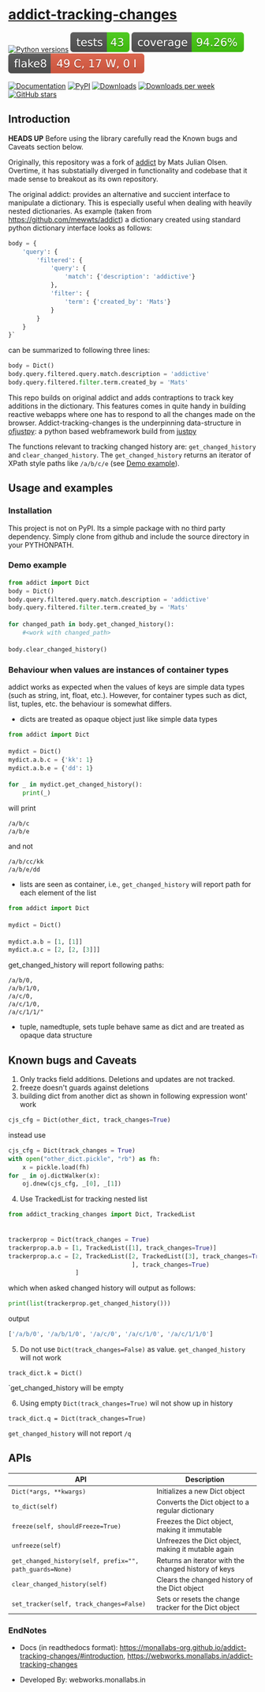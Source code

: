 # [addict-tracking-changes](https://github.com/Monallabs-org/addict-tracking-changes)


[![Python versions](https://img.shields.io/badge/Python-3.11-green)](https://pypi.python.org/pypi/addict-tracking-changes)
[![Tests Status](https://github.com/ofjustpy/addict-tracking-changes/blob/main/badge_tests.svg)](https://github.com/ofjustpy/addict-tracking-changes/actions)
[![Coverage Status](https://github.com/ofjustpy/addict-tracking-changes/blob/main/badge_coverage.svg)](https://github.com/ofjustpy/addict-tracking-changes/actions)
[![Flake8 Status](https://github.com/ofjustpy/addict-tracking-changes/blob/main/badge_flake8.svg)](https://github.com/ofjustpy/addict-tracking-changes/actions)

[![Documentation](https://img.shields.io/badge/doc-latest-blue.svg)](https://ofjustpy.github.io/addict-tracking-changes/)
[![PyPI](https://img.shields.io/pypi/v/addict-tracking-changes.svg)](https://pypi.python.org/pypi/addict-tracking-changes)
[![Downloads](https://pepy.tech/badge/addict-tracking-changes)](https://pepy.tech/project/addict-tracking-changes)
[![Downloads per week](https://pepy.tech/badge/addict-tracking-changes/week)](https://pepy.tech/project/addict-tracking-changes)
[![GitHub stars](https://img.shields.io/github/stars/ofjustpy/addict-tracking-changes.svg)](https://github.com/ofjustpy/addict-tracking-changes/stargazers)


## Introduction

**HEADS UP** 
Before using the library carefully read the Known bugs and Caveats section below. 


Originally, this repository was a fork of [addict](https://github.com/mewwts/addict) by Mats Julian Olsen.
Overtime, it has substatially diverged in functionality and codebase that it made
sense to breakout as its own repository. 

The original addict:  provides an alternative and succient interface to manipulate a dictionary. This is especially
useful when dealing with heavily nested dictionaries. As example (taken from https://github.com/mewwts/addict)
a dictionary created using standard python dictionary interface looks as follows:
```python
body = {
    'query': {
        'filtered': {
            'query': {
                'match': {'description': 'addictive'}
            },
            'filter': {
                'term': {'created_by': 'Mats'}
            }
        }
    }
}`

``` 
can be summarized to following three lines:

```python
body = Dict()
body.query.filtered.query.match.description = 'addictive'
body.query.filtered.filter.term.created_by = 'Mats'
```

This repo builds on original addict and adds contraptions to track key additions in the dictionary.
This features comes in quite handy in building reactive webapps where one has to respond 
to all the changes made on the browser. Addict-tracking-changes is the underpinning
data-structure in [ofjustpy](https://github.com/Monallabs-org/ofjustpy): a python based webframework build from [justpy](https://github.com/justpy-org/justpy)
 
The functions relevant to tracking changed history are:
`get_changed_history` and `clear_changed_history`. 
The `get_changed_history` returns an iterator of XPath style paths like `/a/b/c/e` (see [Demo example](#demo-example)). 

## Usage and examples

### Installation
This project is not on PyPI. Its a simple package with no third party dependency. 
Simply clone from github and include the source directory in your PYTHONPATH. 

### Demo example

```python
from addict import Dict
body = Dict()
body.query.filtered.query.match.description = 'addictive'
body.query.filtered.filter.term.created_by = 'Mats'

for changed_path in body.get_changed_history():
    #<work with changed_path>

body.clear_changed_history()
```

### Behaviour when values are instances of container types 
addict works as expected when the values of keys are simple data types (such as string, int, float, etc.). However, for container types such as dict, list, tuples, etc. the behaviour is somewhat differs. 

* dicts are treated as opaque object just like simple data types

```python
from addict import Dict

mydict = Dict()
mydict.a.b.c = {'kk': 1}
mydict.a.b.e = {'dd': 1}

for _ in mydict.get_changed_history():
    print(_) 
```
will print
```
/a/b/c
/a/b/e
```
and not 
```
/a/b/cc/kk
/a/b/e/dd
```

* lists
are seen as container, i.e., `get_changed_history` will report path for each element of
the list 

```python
from addict import Dict

mydict = Dict()

mydict.a.b = [1, [1]]
mydict.a.c = [2, [2, [3]]]
```
get_changed_history will report following paths:
```
/a/b/0,
/a/b/1/0,
/a/c/0,
/a/c/1/0,
/a/c/1/1/"
```

* tuple, namedtuple, sets
tuple  behave same as dict and are treated as opaque data structure


## Known bugs and Caveats
1. Only tracks  field additions.  Deletions and updates are not tracked. 
2. freeze doesn't guards against deletions
3. building dict from another dict as shown in following expression wont' work
```python
cjs_cfg = Dict(other_dict, track_changes=True)
```
instead use
```python 
cjs_cfg = Dict(track_changes = True)
with open("other_dict.pickle", "rb") as fh:
    x = pickle.load(fh)
for _ in oj.dictWalker(x):
    oj.dnew(cjs_cfg, _[0], _[1])

```
4. Use TrackedList for tracking nested list

```python
from addict_tracking_changes import Dict, TrackedList


trackerprop = Dict(track_changes = True)
trackerprop.a.b = [1, TrackedList([1], track_changes=True)]
trackerprop.a.c = [2, TrackedList([2, TrackedList([3], track_changes=True)
                                   ], track_changes=True)
                   ]
```
which when asked changed history will output as follows:
```python
print(list(trackerprop.get_changed_history()))
```
output
```bash
['/a/b/0', '/a/b/1/0', '/a/c/0', '/a/c/1/0', '/a/c/1/1/0']
```
5. Do not use `Dict(track_changes=False)` as value. `get_changed_history` will not work
```
track_dict.k = Dict()
```
`get_changed_history will be empty


6. Using empty `Dict(track_changes=True)` wil not show up in history
```
track_dict.q = Dict(track_changes=True)
```
`get_changed_history` will not report `/q`

## APIs
| API                                                  | Description                                        |
|------------------------------------------------------|----------------------------------------------------|
| `Dict(*args, **kwargs)`                              | Initializes a new Dict object                      |
| `to_dict(self)`                                      | Converts the Dict object to a regular dictionary   |
| `freeze(self, shouldFreeze=True)`                    | Freezes the Dict object, making it immutable       |
| `unfreeze(self)`                                     | Unfreezes the Dict object, making it mutable again |
| `get_changed_history(self, prefix="", path_guards=None)` | Returns an iterator with the changed history of keys |
| `clear_changed_history(self)`                        | Clears the changed history of the Dict object      |
| `set_tracker(self, track_changes=False)`             | Sets or resets the change tracker for the Dict object |



### EndNotes
- Docs (in readthedocs format): https://monallabs-org.github.io/addict-tracking-changes/#introduction, https://webworks.monallabs.in/addict-tracking-changes

- Developed By: webworks.monallabs.in

